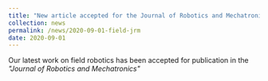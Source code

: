 ```yaml
---
title: "New article accepted for the Journal of Robotics and Mechatronics"
collection: news
permalink: /news/2020-09-01-field-jrm
date: 2020-09-01
---
```


Our latest work on field robotics has been accepted for publication in the *"Journal of Robotics and Mechatronics"*